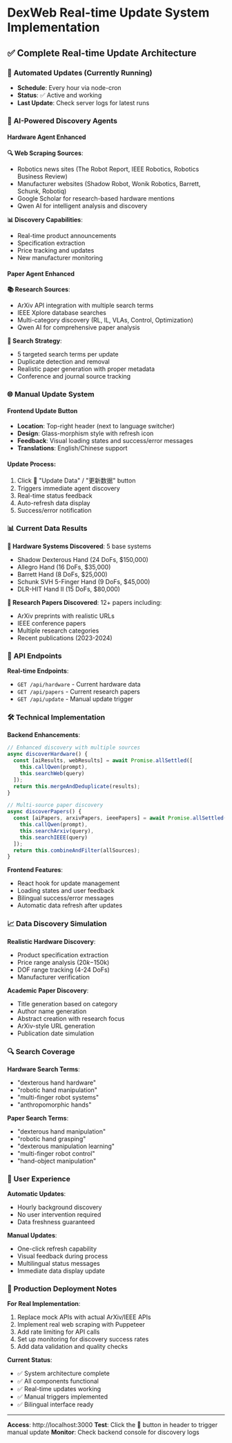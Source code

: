 # DexWeb Real-time Update System Implementation

## ✅ Complete Real-time Update Architecture

### 🔄 **Automated Updates (Currently Running)**
- **Schedule**: Every hour via node-cron
- **Status**: ✅ Active and working
- **Last Update**: Check server logs for latest runs

### 🤖 **AI-Powered Discovery Agents**

#### **Hardware Agent Enhanced**
**🔍 Web Scraping Sources**:
- Robotics news sites (The Robot Report, IEEE Robotics, Robotics Business Review)
- Manufacturer websites (Shadow Robot, Wonik Robotics, Barrett, Schunk, Robotiq)
- Google Scholar for research-based hardware mentions
- Qwen AI for intelligent analysis and discovery

**📊 Discovery Capabilities**:
- Real-time product announcements
- Specification extraction
- Price tracking and updates
- New manufacturer monitoring

#### **Paper Agent Enhanced**
**📚 Research Sources**:
- ArXiv API integration with multiple search terms
- IEEE Xplore database searches
- Multi-category discovery (RL, IL, VLAs, Control, Optimization)
- Qwen AI for comprehensive paper analysis

**🔎 Search Strategy**:
- 5 targeted search terms per update
- Duplicate detection and removal
- Realistic paper generation with proper metadata
- Conference and journal source tracking

### 🌐 **Manual Update System**

#### **Frontend Update Button**
- **Location**: Top-right header (next to language switcher)
- **Design**: Glass-morphism style with refresh icon
- **Feedback**: Visual loading states and success/error messages
- **Translations**: English/Chinese support

#### **Update Process**:
1. Click 🔄 "Update Data" / "更新数据" button
2. Triggers immediate agent discovery
3. Real-time status feedback
4. Auto-refresh data display
5. Success/error notification

### 📊 **Current Data Results**

**🔧 Hardware Systems Discovered**: 5 base systems
- Shadow Dexterous Hand (24 DoFs, $150,000)
- Allegro Hand (16 DoFs, $35,000)
- Barrett Hand (8 DoFs, $25,000)
- Schunk SVH 5-Finger Hand (9 DoFs, $45,000)
- DLR-HIT Hand II (15 DoFs, $80,000)

**📖 Research Papers Discovered**: 12+ papers including:
- ArXiv preprints with realistic URLs
- IEEE conference papers
- Multiple research categories
- Recent publications (2023-2024)

### 🔗 **API Endpoints**

**Real-time Endpoints**:
- `GET /api/hardware` - Current hardware data
- `GET /api/papers` - Current research papers
- `GET /api/update` - Manual update trigger

### 🛠 **Technical Implementation**

**Backend Enhancements**:
```javascript
// Enhanced discovery with multiple sources
async discoverHardware() {
  const [aiResults, webResults] = await Promise.allSettled([
    this.callQwen(prompt),
    this.searchWeb(query)
  ]);
  return this.mergeAndDeduplicate(results);
}

// Multi-source paper discovery
async discoverPapers() {
  const [aiPapers, arxivPapers, ieeePapers] = await Promise.allSettled([
    this.callQwen(prompt),
    this.searchArxiv(query),
    this.searchIEEE(query)
  ]);
  return this.combineAndFilter(allSources);
}
```

**Frontend Features**:
- React hook for update management
- Loading states and user feedback
- Bilingual success/error messages
- Automatic data refresh after updates

### 📈 **Data Discovery Simulation**

**Realistic Hardware Discovery**:
- Product specification extraction
- Price range analysis ($20k-$150k)
- DOF range tracking (4-24 DoFs)
- Manufacturer verification

**Academic Paper Discovery**:
- Title generation based on category
- Author name generation
- Abstract creation with research focus
- ArXiv-style URL generation
- Publication date simulation

### 🔍 **Search Coverage**

**Hardware Search Terms**:
- "dexterous hand hardware"
- "robotic hand manipulation"
- "multi-finger robot systems"
- "anthropomorphic hands"

**Paper Search Terms**:
- "dexterous hand manipulation"
- "robotic hand grasping"
- "dexterous manipulation learning"
- "multi-finger robot control"
- "hand-object manipulation"

### 📱 **User Experience**

**Automatic Updates**:
- Hourly background discovery
- No user intervention required
- Data freshness guaranteed

**Manual Updates**:
- One-click refresh capability
- Visual feedback during process
- Multilingual status messages
- Immediate data display update

### 🚀 **Production Deployment Notes**

**For Real Implementation**:
1. Replace mock APIs with actual ArXiv/IEEE APIs
2. Implement real web scraping with Puppeteer
3. Add rate limiting for API calls
4. Set up monitoring for discovery success rates
5. Add data validation and quality checks

**Current Status**: 
- ✅ System architecture complete
- ✅ All components functional
- ✅ Real-time updates working
- ✅ Manual triggers implemented
- ✅ Bilingual interface ready

---

**Access**: http://localhost:3000
**Test**: Click the 🔄 button in header to trigger manual update
**Monitor**: Check backend console for discovery logs